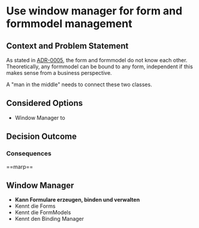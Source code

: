 # Use window manager for form and formmodel management

## Context and Problem Statement

As stated in [ADR-0005](0005-create-mffm-framework-for-winforms.md), the form and formmodel do not know each other. Theoretically, any formmodel can be bound to any form, independent if this makes sense from a business perspective.

A "man in the middle" needs to connect these two classes.

## Considered Options

* Window Manager to 

## Decision Outcome



### Consequences

==marp==
## Window Manager

- **Kann Formulare erzeugen, binden und verwalten**
- Kennt die Forms
- Kennt die FormModels
- Kennt den Binding Manager
